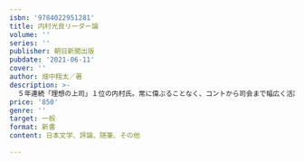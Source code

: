 ```yaml
---
isbn: '9784022951281'
title: 内村光良リーダー論
volume: ''
series: ''
publisher: 朝日新聞出版
pubdate: '2021-06-11'
cover: ''
author: 畑中翔太／著
description: >-
  ５年連続「理想の上司」１位の内村氏。常に偉ぶることなく、コントから司会まで幅広く活躍する。業界内で信頼が厚い理由の一つは、現場を結束させる力。芸人や俳優、テレビ関係者らの証言から、その稀有なリーダーシップの秘密を紐解く。
price: '850'
genre: ''
target: 一般
format: 新書
content: 日本文学、評論、随筆、その他

---
```

